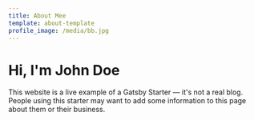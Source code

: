 ```yaml
---
title: About Mee
template: about-template
profile_image: /media/bb.jpg
---
```


# Hi, I'm John Doe

This website is a live example of a Gatsby Starter — it's not a real blog.
People using this starter may want to add some information to this page about them or their business.


